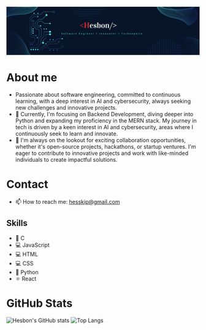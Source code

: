 ![Banner](https://github.com/Heshbon/Heshbon/blob/main/hes.png)

# About me
- Passionate about software engineering, committed to continuous learning, with a deep interest in AI and cybersecurity, always seeking new challenges and innovative projects.
- 🔭 Currently, I'm focusing on Backend Development, diving deeper into Python and expanding my proficiency in the MERN stack. My journey in tech is driven by a keen interest in AI and cybersecurity, areas where I continuously seek to learn and innovate.
- 👯 I'm always on the lookout for exciting collaboration opportunities, whether it's open-source projects, hackathons, or startup ventures. I'm eager to contribute to innovative projects and work with like-minded individuals to create impactful solutions.

# Contact
- 📫 How to reach me: hesskip@gmail.com
  
## Skills
- 🐪 C
- 💻 JavaScript
- 💻 HTML
- 💻 CSS
- 🐍 Python
- ⚛️ React

# GitHub Stats
![Hesbon's GitHub stats](https://github-readme-stats.vercel.app/api?username=Heshbon&show_icons=true&theme=radical)
![Top Langs](https://github-readme-stats.vercel.app/api/top-langs/?username=Heshbon&layout=compact&theme=radical)
